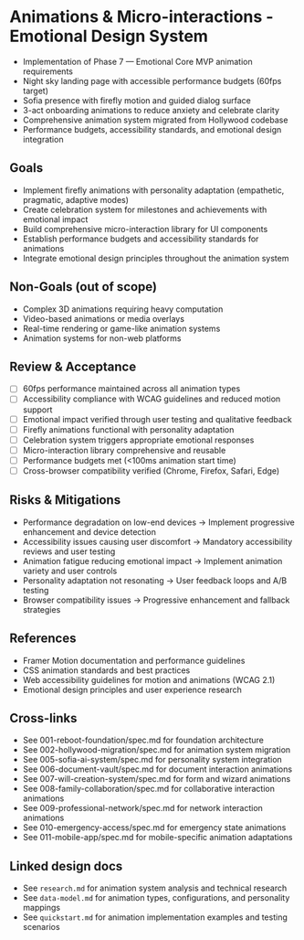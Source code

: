 # Animations & Micro-interactions - Emotional Design System

- Implementation of Phase 7 — Emotional Core MVP animation requirements
- Night sky landing page with accessible performance budgets (60fps target)
- Sofia presence with firefly motion and guided dialog surface
- 3-act onboarding animations to reduce anxiety and celebrate clarity
- Comprehensive animation system migrated from Hollywood codebase
- Performance budgets, accessibility standards, and emotional design integration

## Goals

- Implement firefly animations with personality adaptation (empathetic, pragmatic, adaptive modes)
- Create celebration system for milestones and achievements with emotional impact
- Build comprehensive micro-interaction library for UI components
- Establish performance budgets and accessibility standards for animations
- Integrate emotional design principles throughout the animation system

## Non-Goals (out of scope)

- Complex 3D animations requiring heavy computation
- Video-based animations or media overlays
- Real-time rendering or game-like animation systems
- Animation systems for non-web platforms

## Review & Acceptance

- [ ] 60fps performance maintained across all animation types
- [ ] Accessibility compliance with WCAG guidelines and reduced motion support
- [ ] Emotional impact verified through user testing and qualitative feedback
- [ ] Firefly animations functional with personality adaptation
- [ ] Celebration system triggers appropriate emotional responses
- [ ] Micro-interaction library comprehensive and reusable
- [ ] Performance budgets met (<100ms animation start time)
- [ ] Cross-browser compatibility verified (Chrome, Firefox, Safari, Edge)

## Risks & Mitigations

- Performance degradation on low-end devices → Implement progressive enhancement and device detection
- Accessibility issues causing user discomfort → Mandatory accessibility reviews and user testing
- Animation fatigue reducing emotional impact → Implement animation variety and user controls
- Personality adaptation not resonating → User feedback loops and A/B testing
- Browser compatibility issues → Progressive enhancement and fallback strategies

## References

- Framer Motion documentation and performance guidelines
- CSS animation standards and best practices
- Web accessibility guidelines for motion and animations (WCAG 2.1)
- Emotional design principles and user experience research

## Cross-links

- See 001-reboot-foundation/spec.md for foundation architecture
- See 002-hollywood-migration/spec.md for animation system migration
- See 005-sofia-ai-system/spec.md for personality system integration
- See 006-document-vault/spec.md for document interaction animations
- See 007-will-creation-system/spec.md for form and wizard animations
- See 008-family-collaboration/spec.md for collaborative interaction animations
- See 009-professional-network/spec.md for network interaction animations
- See 010-emergency-access/spec.md for emergency state animations
- See 011-mobile-app/spec.md for mobile-specific animation adaptations

## Linked design docs

- See `research.md` for animation system analysis and technical research
- See `data-model.md` for animation types, configurations, and personality mappings
- See `quickstart.md` for animation implementation examples and testing scenarios
